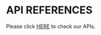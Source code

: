 # API REFERENCES

Please click [HERE] to check our APIs.

[here]: https://service.mapxus.com/dpw/api/v1/api/digitalMap/web/3.2.3/index.html
